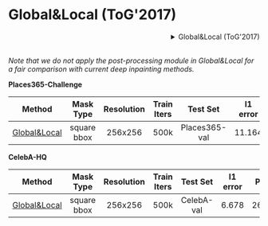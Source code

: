 # Global&Local (ToG'2017)

<!-- [ALGORITHM] -->
<details>
<summary align="right">Global&Local (ToG'2017)</summary>

```bibtex
@article{iizuka2017globally,
  title={Globally and locally consistent image completion},
  author={Iizuka, Satoshi and Simo-Serra, Edgar and Ishikawa, Hiroshi},
  journal={ACM Transactions on Graphics (ToG)},
  volume={36},
  number={4},
  pages={1--14},
  year={2017},
  publisher={ACM New York, NY, USA}
}
```

</details>

<br/>

*Note that we do not apply the post-processing module in Global&Local for a fair comparison with current deep inpainting methods.*

**Places365-Challenge**

|                                  Method                                   |  Mask Type  | Resolution | Train Iters |   Test Set    | l1 error |  PSNR  | SSIM  |                                                                                                                      Download                                                                                                                       |
| :-----------------------------------------------------------------------: | :---------: | :--------: | :---------: | :-----------: | :------: | :----: | :---: | :-------------------------------------------------------------------------------------------------------------------------------------------------------------------------------------------------------------------------------------------------: |
| [Global&Local](/configs/inpainting/global_local/gl_256x256_8x12_places.py) | square bbox |  256x256   |    500k     | Places365-val |  11.164  | 23.152 | 0.862 | [model](https://download.openmmlab.com/mmediting/inpainting/global_local/gl_256x256_8x12_places_20200619-52a040a8.pth) \| [log](https://download.openmmlab.com/mmediting/inpainting/global_local/gl_256x256_8x12_places_20200619-52a040a8.log.json) |

**CelebA-HQ**

|                                  Method                                   |  Mask Type  | Resolution | Train Iters |  Test Set  | l1 error |  PSNR  | SSIM  |                                                                                                                      Download                                                                                                                       |
| :-----------------------------------------------------------------------: | :---------: | :--------: | :---------: | :--------: | :------: | :----: | :---: | :-------------------------------------------------------------------------------------------------------------------------------------------------------------------------------------------------------------------------------------------------: |
| [Global&Local](/configs/inpainting/global_local/gl_256x256_8x12_celeba.py) | square bbox |  256x256   |    500k     | CelebA-val |  6.678   | 26.780 | 0.904 | [model](https://download.openmmlab.com/mmediting/inpainting/global_local/gl_256x256_8x12_celeba_20200619-5af0493f.pth) \| [log](https://download.openmmlab.com/mmediting/inpainting/global_local/gl_256x256_8x12_celeba_20200619-5af0493f.log.json) |
